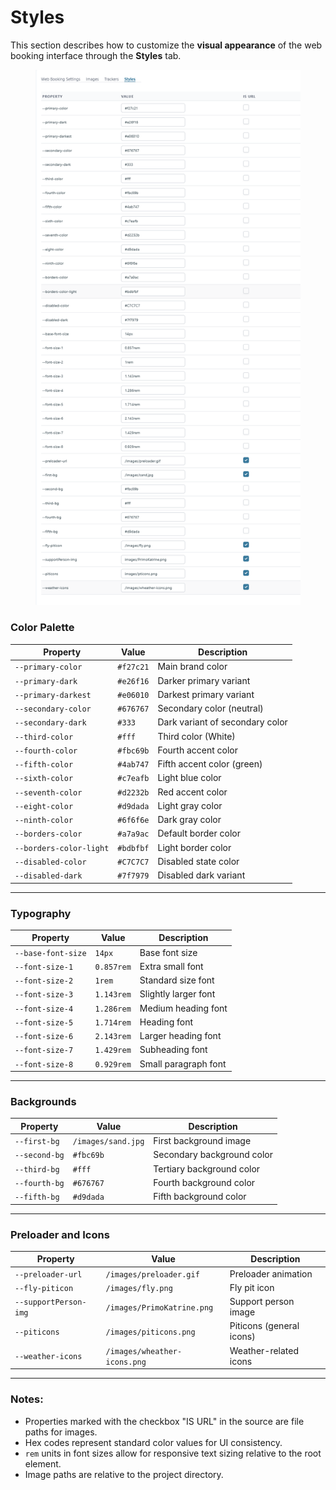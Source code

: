 # Styles

This section describes how to customize the **visual appearance** of the web booking interface through the **Styles** tab.

<figure><img src="../../.gitbook/assets/image (2) (1) (1) (1) (1) (1) (1) (1) (1) (1) (1) (1) (1) (1) (1) (1) (1) (1) (1) (1) (1) (1) (1) (1) (1) (1) (1) (1) (1) (1) (1).png" alt=""><figcaption></figcaption></figure>

### Color Palette

| Property                | Value     | Description                     |
| ----------------------- | --------- | ------------------------------- |
| `--primary-color`       | `#f27c21` | Main brand color                |
| `--primary-dark`        | `#e26f16` | Darker primary variant          |
| `--primary-darkest`     | `#e06010` | Darkest primary variant         |
| `--secondary-color`     | `#676767` | Secondary color (neutral)       |
| `--secondary-dark`      | `#333`    | Dark variant of secondary color |
| `--third-color`         | `#fff`    | Third color (White)             |
| `--fourth-color`        | `#fbc69b` | Fourth accent color             |
| `--fifth-color`         | `#4ab747` | Fifth accent color (green)      |
| `--sixth-color`         | `#c7eafb` | Light blue color                |
| `--seventh-color`       | `#d2232b` | Red accent color                |
| `--eight-color`         | `#d9dada` | Light gray color                |
| `--ninth-color`         | `#6f6f6e` | Dark gray color                 |
| `--borders-color`       | `#a7a9ac` | Default border color            |
| `--borders-color-light` | `#bdbfbf` | Light border color              |
| `--disabled-color`      | `#C7C7C7` | Disabled state color            |
| `--disabled-dark`       | `#7f7979` | Disabled dark variant           |

***

### Typography

| Property           | Value      | Description          |
| ------------------ | ---------- | -------------------- |
| `--base-font-size` | `14px`     | Base font size       |
| `--font-size-1`    | `0.857rem` | Extra small font     |
| `--font-size-2`    | `1rem`     | Standard size font   |
| `--font-size-3`    | `1.143rem` | Slightly larger font |
| `--font-size-4`    | `1.286rem` | Medium heading font  |
| `--font-size-5`    | `1.714rem` | Heading font         |
| `--font-size-6`    | `2.143rem` | Larger heading font  |
| `--font-size-7`    | `1.429rem` | Subheading font      |
| `--font-size-8`    | `0.929rem` | Small paragraph font |

***

### Backgrounds

| Property      | Value              | Description                |
| ------------- | ------------------ | -------------------------- |
| `--first-bg`  | `/images/sand.jpg` | First background image     |
| `--second-bg` | `#fbc69b`          | Secondary background color |
| `--third-bg`  | `#fff`             | Tertiary background color  |
| `--fourth-bg` | `#676767`          | Fourth background color    |
| `--fifth-bg`  | `#d9dada`          | Fifth background color     |

***

### Preloader and Icons

| Property              | Value                        | Description              |
| --------------------- | ---------------------------- | ------------------------ |
| `--preloader-url`     | `/images/preloader.gif`      | Preloader animation      |
| `--fly-piticon`       | `/images/fly.png`            | Fly pit icon             |
| `--supportPerson-img` | `/images/PrimoKatrine.png`   | Support person image     |
| `--piticons`          | `/images/piticons.png`       | Piticons (general icons) |
| `--weather-icons`     | `/images/wheather-icons.png` | Weather-related icons    |

***

### Notes:

* Properties marked with the checkbox "IS URL" in the source are file paths for images.
* Hex codes represent standard color values for UI consistency.
* `rem` units in font sizes allow for responsive text sizing relative to the root element.
* Image paths are relative to the project directory.
